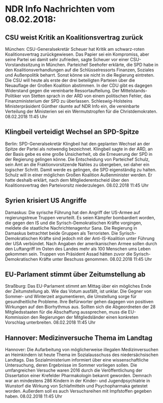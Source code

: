 # NDR Info Nachrichten vom 08.02.2018:


## CSU weist Kritik an Koalitionsvertrag zurück
München:     CSU-Generalsekretär Scheuer hat Kritik am schwarz-roten Koalitionsvertrag zurückgewiesen. Das Papier sei ein Kompromiss, aber seine Partei sei damit sehr zufrieden, sagte Scheuer vor einer CSU-Vorstandssitzung in München. Parteichef Seehofer erklärte, die SPD habe in den Koalitionsverhandlungen auf die Schlüsselressorts Finanzen, Soziales und Außenpolitik beharrt. Sonst könne sie nicht in die Regierung eintreten. Die CSU will heute als erste der drei beteiligten Parteien über die Neuauflage der Großen Koalition abstimmen. In der CDU gibt es dagegen Widerstand gegen die vereinbarte Ressortaufteilung. Der Mittelstands-Politiker von Stetten sprach in der ARD von einem politischen Fehler, das Finanzministerium der SPD zu überlassen. Schleswig-Holsteins Ministerpräsident Günther räumte auf NDR Info ein, die vereinbarte Verteilung der Ministerien sei ein Wermutstropfen für die Christdemokraten. 08.02.2018 11:45 Uhr 

## Klingbeil verteidigt Wechsel an SPD-Spitze
Berlin: SPD-Generalsekretär Klingbeil hat den geplanten Wechsel an der Spitze der Partei als notwendig  bezeichnet. Klingbeil sagte in der ARD, an der Basis gebe es eine große Unsicherheit, ob die Erneuerung der SPD in der Regierung gelingen könne. Die Entscheidung von Parteichef Schulz, sein Amt an die Fraktionvorsitzende Nahles zu übergeben, sei daher ein logischer Schritt. Damit werde es gelingen, die SPD eigenständig zu halten. Schulz will in einer möglichen Großen Koalition Außenminister werden. Er hatte deshalb erklärt, nach dem Mitgliederentscheid über den Koalitionsvertrag den Parteivorsitz niederzulegen. 08.02.2018 11:45 Uhr 

## Syrien krisiert US Angriffe
Damaskus: Die syrische Führung hat den Angriff der US-Armee auf regierungstreue Truppen verurteilt. Es seien Kämpfer bombardiert worden, die gegen den IS und die Syrisch-Demokratischen Kräfte vorgingen, meldete die staatliche Nachrichtenagentur Sana. Die Regierung in Damaskus betrachtet beide Gruppen als Terroristen. Die Syrisch-Demokratischen Kräfte sind jedoch mit der Anti-IS-Koalition unter Führung der USA verbündet. Nach Angaben der amerikanischen Armee sollen durch den Luftangriff im Osten des Landes mehr als 100 Menschen ums Leben gekommen sein. Truppen von Präsident Assad hätten zuvor die Syrisch-Demokratischen Kräfte unter Beschuss genommen. 08.02.2018 11:45 Uhr 

## EU-Parlament stimmt über Zeitumstellung ab
Straßburg: Das EU-Parlament stimmt am Mittag über ein mögliches Ende der Zeitumstellung ab. Wie das Votum ausfällt, ist unklar. Die Gegner von Sommer- und Winterzeit argumentieren, die Umstellung sorge für gesundheitliche Probleme. Ihre Befürworter gehen dagegen von positiven Wirkungen auf den Biorhythmus aus. Sollten sich die Abgeordneten der 28 Mitgliedsstaaten für die Abschaffung aussprechen, muss die EU-Kommission den Regierungen der Mitgliedsländer einen konkreten Vorschlag unterbreiten. 08.02.2018 11:45 Uhr 

## Hannover: Medizinversuche Thema im Landtag
Hannover: 	Die Aufarbeitung von möglicherweise illegalen Medizinversuchen an Heimkindern ist heute Thema im Sozialausschuss des niedersächsischen Landtags. Das Sozialministerium informiert über eine wissenschaftliche Untersuchung, deren Ergebnisse im Sommer vorliegen sollen. Die umfangreichen Versuche waren 2016 durch die Veröffentlichung der Dissertation einer Krefelder Pharmakologin bekannt geworden. Demnach war an mindestens 286 Kindern in der Kinder- und Jugendpsychiatrie in Wunstorf die Wirkung von Schlafmitteln und Psychopharmaka getestet worden. Außerdem soll es auch Versuchsreihen mit Impfstoffen gegeben haben. 08.02.2018 11:45 Uhr 

